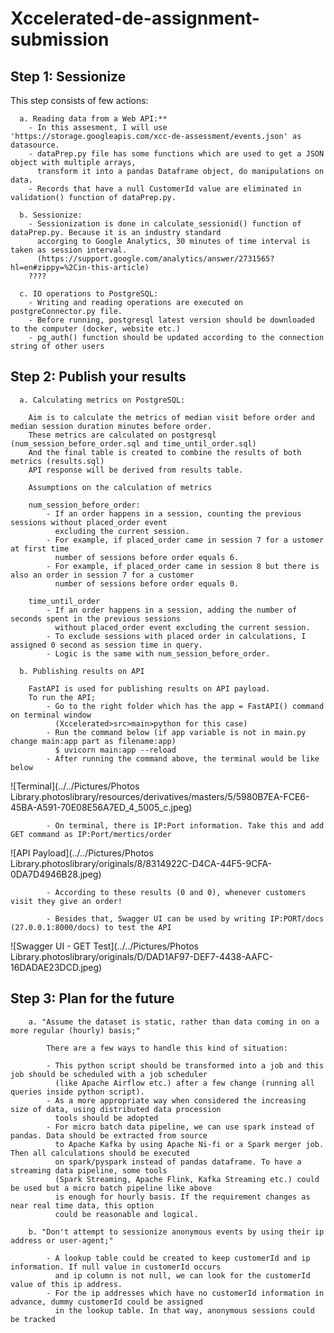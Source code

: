 # Xccelerated-de-assignment-submission

## Step 1: Sessionize

This step consists of few actions: 

      a. Reading data from a Web API:** 
        - In this assesment, I will use 'https://storage.googleapis.com/xcc-de-assessment/events.json' as datasource.  
        - dataPrep.py file has some functions which are used to get a JSON object with multiple arrays, 
          transform it into a pandas Dataframe object, do manipulations on data.
        - Records that have a null CustomerId value are eliminated in validation() function of dataPrep.py.

      b. Sessionize:
        - Sessionization is done in calculate_sessionid() function of dataPrep.py. Because it is an industry standard 
          accorging to Google Analytics, 30 minutes of time interval is taken as session interval. 
          (https://support.google.com/analytics/answer/2731565?hl=en#zippy=%2Cin-this-article)
        ????

      c. IO operations to PostgreSQL:
        - Writing and reading operations are executed on postgreConnector.py file. 
        - Before running, postgresql latest version should be downloaded to the computer (docker, website etc.)
        - pg_auth() function should be updated according to the connection string of other users

## Step 2: Publish your results

      a. Calculating metrics on PostgreSQL:
        
        Aim is to calculate the metrics of median visit before order and median session duration minutes before order. 
        These metrics are calculated on postgresql (num_session_before_order.sql and time_until_order.sql)
        And the final table is created to combine the results of both metrics (results.sql)
        API response will be derived from results table.

        Assumptions on the calculation of metrics
        
        num_session_before_order: 
            - If an order happens in a session, counting the previous sessions without placed_order event 
              excluding the current session. 
            - For example, if placed_order came in session 7 for a ustomer at first time
              number of sessions before order equals 6. 
            - For example, if placed_order came in session 8 but there is also an order in session 7 for a customer
              number of sessions before order equals 0. 

        time_until_order
            - If an order happens in a session, adding the number of seconds spent in the previous sessions 
              without placed_order event excluding the current session. 
            - To exclude sessions with placed order in calculations, I assigned 0 second as session time in query.
            - Logic is the same with num_session_before_order.

      b. Publishing results on API
        
        FastAPI is used for publishing results on API payload.
        To run the API;
            - Go to the right folder which has the app = FastAPI() command on terminal window 
              (Xccelerated>src>main>python for this case)  
            - Run the command below (if app variable is not in main.py change main:app part as filename:app)
              $ uvicorn main:app --reload
            - After running the command above, the terminal would be like below
        
![Terminal](../../Pictures/Photos Library.photoslibrary/resources/derivatives/masters/5/5980B7EA-FCE6-45BA-A591-70E08E56A7ED_4_5005_c.jpeg)

            - On terminal, there is IP:Port information. Take this and add GET command as IP:Port/mertics/order

![API Payload](../../Pictures/Photos Library.photoslibrary/originals/8/8314922C-D4CA-44F5-9CFA-0DA7D4946B28.jpeg)

            - According to these results (0 and 0), whenever customers visit they give an order!

            - Besides that, Swagger UI can be used by writing IP:PORT/docs (27.0.0.1:8000/docs) to test the API

![Swagger UI - GET Test](../../Pictures/Photos Library.photoslibrary/originals/D/DAD1AF97-DEF7-4438-AAFC-16DADAE23DCD.jpeg)


## Step 3: Plan for the future

        a. "Assume the dataset is static, rather than data coming in on a more regular (hourly) basis;"

            There are a few ways to handle this kind of situation:

            - This python script should be transformed into a job and this job should be scheduled with a job scheduler 
              (like Apache Airflow etc.) after a few change (running all queries inside python script).
            - As a more appropriate way when considered the increasing size of data, using distributed data procession 
              tools should be adopted
            - For micro batch data pipeline, we can use spark instead of pandas. Data should be extracted from source 
              to Apache Kafka by using Apache Ni-fi or a Spark merger job. Then all calculations should be executed 
              on spark/pyspark instead of pandas dataframe. To have a streaming data pipeline, some tools 
              (Spark Streaming, Apache Flink, Kafka Streaming etc.) could be used but a micro batch pipeline like above 
              is enough for hourly basis. If the requirement changes as near real time data, this option 
              could be reasonable and logical.

        b. "Don't attempt to sessionize anonymous events by using their ip address or user-agent;"

            - A lookup table could be created to keep customerId and ip information. If null value in customerId occurs 
              and ip column is not null, we can look for the customerId value of this ip address.
            - For the ip addresses which have no customerId information in advance, dummy customerId could be assigned 
              in the lookup table. In that way, anonymous sessions could be tracked
